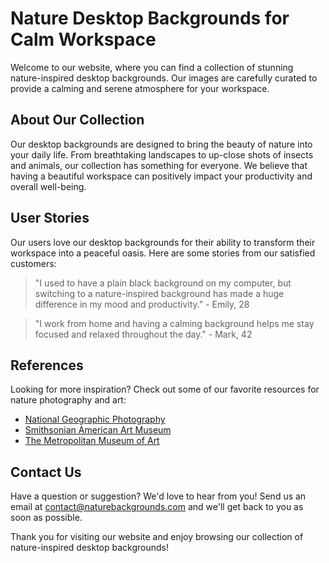 <!--font:Poppins-->

# Nature Desktop Backgrounds for Calm Workspace

Welcome to our website, where you can find a collection of stunning nature-inspired desktop backgrounds. Our images are carefully curated to provide a calming and serene atmosphere for your workspace. 

## About Our Collection

Our desktop backgrounds are designed to bring the beauty of nature into your daily life. From breathtaking landscapes to up-close shots of insects and animals, our collection has something for everyone. We believe that having a beautiful workspace can positively impact your productivity and overall well-being.

## User Stories

Our users love our desktop backgrounds for their ability to transform their workspace into a peaceful oasis. Here are some stories from our satisfied customers:

> "I used to have a plain black background on my computer, but switching to a nature-inspired background has made a huge difference in my mood and productivity." - Emily, 28

> "I work from home and having a calming background helps me stay focused and relaxed throughout the day." - Mark, 42

## References

Looking for more inspiration? Check out some of our favorite resources for nature photography and art:

- [National Geographic Photography](#)
- [Smithsonian American Art Museum](#)
- [The Metropolitan Museum of Art](#)

## Contact Us

Have a question or suggestion? We'd love to hear from you! Send us an email at [contact@naturebackgrounds.com](mailto:contact@naturebackgrounds.com) and we'll get back to you as soon as possible.

Thank you for visiting our website and enjoy browsing our collection of nature-inspired desktop backgrounds!

<!--

Write me content for website with wallpaper which alt text is:

"A close-up of an ant on a leaf"

The name/title of the page should not be 1:1 copy of the alt text but rather a real content of the website which is using this wallpaper.

- Use markdown format 
- Start with heading
- Heading should be short and concise
- The content should look like a real website 
- The website should not be about the wallpaper, wallpaper is just a related background
- Heading should be contain work "wallpaper" or "background"
- Include real sections like references, contact, user stories, etc. use things relevant to the page purpose.
- Feel free to use structure like headings, bullets, numbering, blockquotes, paragraphs, horizontal lines, etc.
- You can use formatting like bold or _italic_
- You can include UTF-8 emojis
- Links should be only #hash anchors (and you can refer to the document itself)
- Do not include images


---


# Nature-inspired Wallpaper for Your Desktop Background

Welcome to our website where you can find stunning nature-inspired wallpapers for your desktop background. Our collection features high-quality images that are perfect for adding a touch of serenity and beauty to your computer screen.

## About Our Collection

Our wallpaper collection is carefully curated to bring the beauty of nature into your daily life. Each image is selected for its unique qualities, whether it's a breathtaking landscape or a close-up of an ant on a leaf. We believe that everyone should have access to beautiful art, and our wallpapers are available for free download.

## User Stories

Our users love our wallpapers for their calming effect and ability to transport them to another world. Here are some stories from our satisfied customers:

> "I work in a busy office, and having a nature-inspired wallpaper on my computer screen helps me stay focused and calm throughout the day." - John, 32

> "I love changing my wallpaper every week, and this website has the best collection I've ever seen. It's like having a new piece of art on my computer every time I log in." - Sarah, 25

## References

Looking for more inspiration? Check out some of our favorite resources for nature photography and art:

- [National Geographic Photography](#)
- [Smithsonian American Art Museum](#)
- [The Metropolitan Museum of Art](#)

## Contact Us

Have a question or suggestion? We'd love to hear from you! Send us an email at [contact@naturewallpapers.com](mailto:contact@naturewallpapers.com) and we'll get back to you as soon as possible.

Thank you for visiting our website and enjoy browsing our collection of nature-inspired wallpapers!


---


Heading should not include word "wallpaper". The website should not be about the wallpaper itself, wallpaper is just a related background, rewrite whole content.


---


# Nature-Inspired Desktop Backgrounds for a Calming Workspace

Welcome to our website, where you can find a collection of stunning nature-inspired desktop backgrounds. Our images are carefully curated to provide a calming and serene atmosphere for your workspace. 

## About Our Collection

Our desktop backgrounds are designed to bring the beauty of nature into your daily life. From breathtaking landscapes to up-close shots of insects and animals, our collection has something for everyone. We believe that having a beautiful workspace can positively impact your productivity and overall well-being.

## User Stories

Our users love our desktop backgrounds for their ability to transform their workspace into a peaceful oasis. Here are some stories from our satisfied customers:

> "I used to have a plain black background on my computer, but switching to a nature-inspired background has made a huge difference in my mood and productivity." - Emily, 28

> "I work from home and having a calming background helps me stay focused and relaxed throughout the day." - Mark, 42

## References

Looking for more inspiration? Check out some of our favorite resources for nature photography and art:

- [National Geographic Photography](#)
- [Smithsonian American Art Museum](#)
- [The Metropolitan Museum of Art](#)

## Contact Us

Have a question or suggestion? We'd love to hear from you! Send us an email at [contact@naturebackgrounds.com](mailto:contact@naturebackgrounds.com) and we'll get back to you as soon as possible.

Thank you for visiting our website and enjoy browsing our collection of nature-inspired desktop backgrounds!


---


Write me a Google font which is best fitting for the website.

Pick from the list:
- Cinzel Decorative
- Lato
- Montserrat
- Barlow Condensed
- Lobster
- Playfair Display
- Poppins
- Cabin
- Exo 2
- Inter
- Raleway
- Open Sans
- IBM Plex Sans
- Alegreya
- Dancing Script
- Great Vibes
- Creepster
- Futura
- Cinzel
- Cormorant Garamond
- Roboto
- Orbitron


Write just the font name nothing else.


---


Poppins

-->
